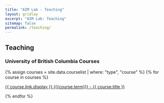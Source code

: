 ```yaml
---
title: "AIM Lab - Teaching"
layout: gridlay
excerpt: "AIM Lab: Teaching"
sitemap: false
permalink: /teaching/
---
```


## Teaching

### University of British Columbia Courses

{% assign courses = site.data.courselist | where: "type", "course" %}
{% for course in courses %}

  <a href="{{ course.link.url }}">{{ course.link.display }} ({{course.term}}) - {{ course.title }} </a>

{% endfor %}

<br>
